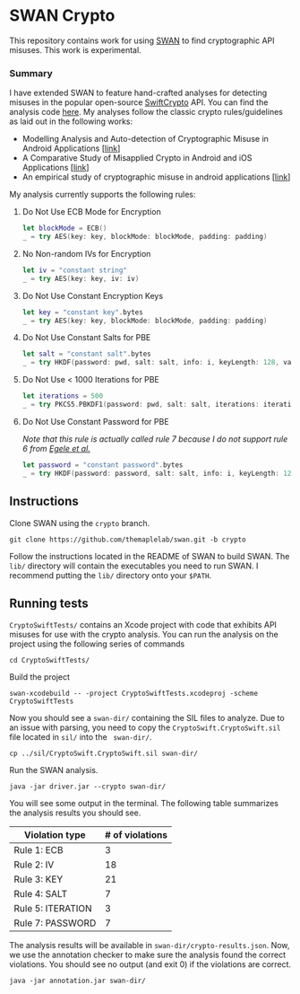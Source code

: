 # SWAN Crypto

This repository contains work for using [SWAN](https://github.com/themaplelab/swan) to find cryptographic API misuses. This work is experimental.

### Summary

I have extended SWAN to feature hand-crafted analyses for detecting misuses in the popular open-source [SwiftCrypto](https://github.com/krzyzanowskim/CryptoSwift) API. You can find the analysis code [here](https://github.com/themaplelab/swan/blob/crypto/jvm/ca.ualberta.maple.swan.spds/src/scala/ca/ualberta/maple/swan/spds/analysis/crypto/CryptoAnalysis.scala). My analyses follow the classic crypto rules/guidelines as laid out in the following works:

- Modelling Analysis and Auto-detection of Cryptographic Misuse in Android Applications [[link](https://ieeexplore.ieee.org/document/6945307)]
- A Comparative Study of Misapplied Crypto in Android and iOS Applications [[link](https://www.semanticscholar.org/paper/A-Comparative-Study-of-Misapplied-Crypto-in-Android-Feichtner/d3c48ad2e7e67521f5847f596ab8b3ca37f6b5a4)]
- An empirical study of cryptographic misuse in android applications [[link](https://dl.acm.org/doi/10.1145/2508859.2516693)]

My analysis currently supports the following rules:

1. Do Not Use ECB Mode for Encryption

   ```swift
   let blockMode = ECB()
   _ = try AES(key: key, blockMode: blockMode, padding: padding)
   ```

2. No Non-random IVs for Encryption

   ```swift
   let iv = "constant string"
   _ = try AES(key: key, iv: iv)
   ```

3. Do Not Use Constant Encryption Keys

   ```swift
   let key = "constant key".bytes
   _ = try AES(key: key, blockMode: blockMode, padding: padding)
   ```

4. Do Not Use Constant Salts for PBE

   ```swift
   let salt = "constant salt".bytes
   _ = try HKDF(password: pwd, salt: salt, info: i, keyLength: 128, variant: .sha2(.sha256))
   ```

5. Do Not Use < 1000 Iterations for PBE

   ```swift
   let iterations = 500
   _ = try PKCS5.PBKDF1(password: pwd, salt: salt, iterations: iterations, keyLength: 128)
   ```

6. Do Not Use Constant Password for PBE
   
   *Note that this rule is actually called rule 7 because I do not support rule 6 from [Egele et al.](https://dl.acm.org/doi/10.1145/2508859.2516693)*

   ```swift
   let password = "constant password".bytes
   _ = try HKDF(password: password, salt: salt, info: i, keyLength: 128, variant: .sha2(.sha256))
   ```

## Instructions

Clone SWAN using the `crypto` branch.

```shell
git clone https://github.com/themaplelab/swan.git -b crypto
```

Follow the instructions located in the README of SWAN to build SWAN. The `lib/` directory will contain the executables you need to run SWAN. I recommend putting the `lib/` directory onto your `$PATH`.

## Running tests

`CryptoSwiftTests/` contains an Xcode project with code that exhibits API misuses for use with the crypto analysis. You can run the analysis on the project using the following series of commands

```shell
cd CryptoSwiftTests/
```

Build the project

```shell
swan-xcodebuild -- -project CryptoSwiftTests.xcodeproj -scheme CryptoSwiftTests
```

Now you should see a `swan-dir/` containing the SIL files to analyze. Due to an issue with parsing, you need to copy  the `CryptoSwift.CryptoSwift.sil` file located in `sil/` into the ` swan-dir/`.

```shell
cp ../sil/CryptoSwift.CryptoSwift.sil swan-dir/
```

Run the SWAN analysis.

```
java -jar driver.jar --crypto swan-dir/
```

You will see some output in the terminal. The following table summarizes the analysis results you should see.

| Violation type    | # of violations |
| ----------------- | --------------- |
| Rule 1: ECB       | 3               |
| Rule 2: IV        | 18              |
| Rule 3: KEY       | 21              |
| Rule 4: SALT      | 7               |
| Rule 5: ITERATION | 3               |
| Rule 7: PASSWORD  | 7               |

The analysis results will be available in `swan-dir/crypto-results.json`. Now, we use the annotation checker to make sure the analysis found the correct violations. You should see no output (and exit 0) if the violations are correct.

```
java -jar annotation.jar swan-dir/
```
